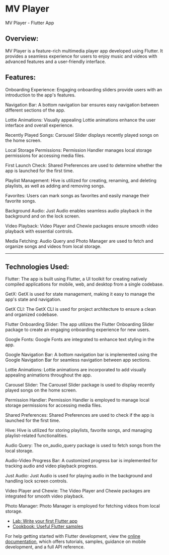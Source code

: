 # MV Player

MV Player - Flutter App

## Overview:



MV Player is a feature-rich multimedia player app developed using Flutter. It provides a seamless experience for users to enjoy music and videos with advanced features and a user-friendly interface.



Features:
-------------------------------------------- 
Onboarding Experience: Engaging onboarding sliders provide users with an introduction to the app's features.

Navigation Bar: A bottom navigation bar ensures easy navigation between different sections of the app.

Lottie Animations: Visually appealing Lottie animations enhance the user interface and overall experience.

Recently Played Songs: Carousel Slider displays recently played songs on the home screen.

Local Storage Permissions: Permission Handler manages local storage permissions for accessing media files.

First Launch Check: Shared Preferences are used to determine whether the app is launched for the first time.

Playlist Management: Hive is utilized for creating, renaming, and deleting playlists, as well as adding and removing songs.

Favorites: Users can mark songs as favorites and easily manage their favorite songs.

Background Audio: Just Audio enables seamless audio playback in the background and on the lock screen.

Video Playback: Video Player and Chewie packages ensure smooth video playback with essential controls.

Media Fetching: Audio Query and Photo Manager are used to fetch and organize songs and videos from local storage.

--------------------------- 


Technologies Used:
--------------------------- 

Flutter: The app is built using Flutter, a UI toolkit for creating natively compiled applications for mobile, web, and desktop from a single codebase.

GetX: GetX is used for state management, making it easy to manage the app's state and navigation.

GetX CLI: The GetX CLI is used for project architecture to ensure a clean and organized codebase.

Flutter Onboarding Slider: The app utilizes the Flutter Onboarding Slider package to create an engaging onboarding experience for new users.

Google Fonts: Google Fonts are integrated to enhance text styling in the app.

Google Navigation Bar: A bottom navigation bar is implemented using the Google Navigation Bar for seamless navigation between app sections.

Lottie Animations: Lottie animations are incorporated to add visually appealing animations throughout the app.

Carousel Slider: The Carousel Slider package is used to display recently played songs on the home screen.

Permission Handler: Permission Handler is employed to manage local storage permissions for accessing media files.

Shared Preferences: Shared Preferences are used to check if the app is launched for the first time.

Hive: Hive is utilized for storing playlists, favorite songs, and managing playlist-related functionalities.

Audio Query: The on_audio_query package is used to fetch songs from the local storage.

Audio-Video Progress Bar: A customized progress bar is implemented for tracking audio and video playback progress.

Just Audio: Just Audio is used for playing audio in the background and handling lock screen controls.

Video Player and Chewie: The Video Player and Chewie packages are integrated for smooth video playback.

Photo Manager: Photo Manager is employed for fetching videos from local storage.

- [Lab: Write your first Flutter app](https://docs.flutter.dev/get-started/codelab)
- [Cookbook: Useful Flutter samples](https://docs.flutter.dev/cookbook)

For help getting started with Flutter development, view the
[online documentation](https://docs.flutter.dev/), which offers tutorials,
samples, guidance on mobile development, and a full API reference.

